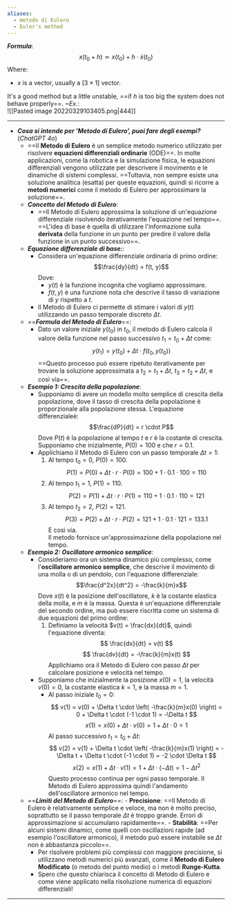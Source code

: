 ```yaml
---
aliases:
  - metodo di Eulero
  - Euler's method
---
```

***Formula***:$$ x(t_0 + h) \simeq x(t_0) + h \cdot \dot x(t_0) $$Where:
- $x$ is a vector, usually a $\left[3 \times 1\right]$ vector.

It's a good method but a little unstable, ==if $h$ is too big the system does not behave properly==.
*~Ex.*:<br>![[Pasted image 20220329103405.png|444]]

----
- ***Cosa si intende per 'Metodo di Eulero', puoi fare degli esempi?***<br>(*ChatGPT 4o*)
	- ==Il **Metodo di Eulero** è un semplice metodo numerico utilizzato per risolvere **equazioni differenziali ordinarie** (ODE)==. In molte applicazioni, come la robotica e la simulazione fisica, le equazioni differenziali vengono utilizzate per descrivere il movimento e le dinamiche di sistemi complessi. ==Tuttavia, non sempre esiste una soluzione analitica (esatta) per queste equazioni, quindi si ricorre a **metodi numerici** come il metodo di Eulero per approssimare la soluzione==.
	- ***Concetto del Metodo di Eulero***:
		- ==Il Metodo di Eulero approssima la soluzione di un'equazione differenziale risolvendo iterativamente l'equazione nel tempo==.<br>==L'idea di base è quella di utilizzare l'informazione sulla **derivata** della funzione in un punto per predire il valore della funzione in un punto successivo==.
	- ***Equazione differenziale di base:***:
		- Considera un'equazione differenziale ordinaria di primo ordine:$$\frac{dy}{dt} = f(t, y)$$Dove:
			- $y(t)$ è la funzione incognita che vogliamo approssimare.
			- $f(t, y)$ è una funzione nota che descrive il tasso di variazione di $y$ rispetto a $t$.
		- Il Metodo di Eulero ci permette di stimare i valori di $y(t)$ utilizzando un passo temporale discreto $\Delta t$.
	- ==***Formula del Metodo di Eulero***==:
		- Dato un valore iniziale $y(t_0)$ in $t_0$, il metodo di Eulero calcola il valore della funzione nel passo successivo $t_1 = t_0 + \Delta t$ come:$$y(t_1) = y(t_0) + \Delta t \cdot f(t_0, y(t_0))$$==Questo processo può essere ripetuto iterativamente per trovare la soluzione approssimata a $t_2 = t_1 + \Delta t$, $t_3 = t_2 + \Delta t$, e così via==.
	- ***Esempio 1: Crescita della popolazione***:
		- Supponiamo di avere un modello molto semplice di crescita della popolazione, dove il tasso di crescita della popolazione è proporzionale alla popolazione stessa. L'equazione differenzialeè:$$\frac{dP}{dt} = r \cdot P$$Dove $P(t)$ è la popolazione al tempo $t$ e $r$ è la costante di crescita. Supponiamo che inizialmente, $P(0) = 100$ e che $r = 0.1$.
		- Applichiamo il Metodo di Eulero con un passo temporale $\Delta t = 1$:
		  1. Al tempo $t_0 = 0$, $P(0) = 100$.$$   P(1) = P(0) + \Delta t \cdot r \cdot P(0) = 100 + 1 \cdot 0.1 \cdot 100 = 110   $$   
		  2. Al tempo $t_1 = 1$, $P(1) = 110$.$$   P(2) = P(1) + \Delta t \cdot r \cdot P(1) = 110 + 1 \cdot 0.1 \cdot 110 = 121   $$
		  3. Al tempo $t_2 = 2$, $P(2) = 121$.$$   P(3) = P(2) + \Delta t \cdot r \cdot P(2) = 121 + 1 \cdot 0.1 \cdot 121 = 133.1   $$E così via.<br>Il metodo fornisce un'approssimazione della popolazione nel tempo.
	- ***Esempio 2: Oscillatore armonico semplice***:
		- Consideriamo ora un sistema dinamico più complesso, come l'**oscillatore armonico semplice**, che descrive il movimento di una molla o di un pendolo, con l'equazione differenziale:$$\frac{d^2x}{dt^2} = -\frac{k}{m}x$$Dove $x(t)$ è la posizione dell'oscillatore, $k$ è la costante elastica della molla, e $m$ è la massa. Questa è un'equazione differenziale del secondo ordine, ma può essere riscritta come un sistema di due equazioni del primo ordine:
		  1. Definiamo la velocità $v(t) = \frac{dx}{dt}$, quindi l'equazione diventa:$$   \frac{dx}{dt} = v(t)   $$   $$   \frac{dv}{dt} = -\frac{k}{m}x(t)   $$Applichiamo ora il Metodo di Eulero con passo $\Delta t$ per calcolare posizione e velocità nel tempo.
		- Supponiamo che inizialmente la posizione $x(0) = 1$, la velocità $v(0) = 0$, la costante elastica $k = 1$, e la massa $m = 1$.
			- Al passo iniziale $t_0 = 0$:  $$  v(1) = v(0) + \Delta t \cdot \left( -\frac{k}{m}x(0) \right) = 0 + \Delta t \cdot (-1 \cdot 1) = -\Delta t  $$  $$  x(1) = x(0) + \Delta t \cdot v(0) = 1 + \Delta t \cdot 0 = 1  $$Al passo successivo $t_1 = t_0 + \Delta t$:  $$  v(2) = v(1) + \Delta t \cdot \left( -\frac{k}{m}x(1) \right) = -\Delta t + \Delta t \cdot (-1 \cdot 1) = -2 \cdot \Delta t  $$  $$  x(2) = x(1) + \Delta t \cdot v(1) = 1 + \Delta t \cdot (-\Delta t) = 1 - \Delta t^2  $$Questo processo continua per ogni passo temporale. Il Metodo di Eulero approssima quindi l'andamento dell'oscillatore armonico nel tempo.
	- ==***Limiti del Metodo di Eulero***==:
			- **Precisione**: ==Il Metodo di Eulero è relativamente semplice e veloce, ma non è molto preciso, soprattutto se il passo temporale $\Delta t$ è troppo grande. Errori di approssimazione si accumulano rapidamente==.
			- **Stabilità**: ==Per alcuni sistemi dinamici, come quelli con oscillazioni rapide (ad esempio l'oscillatore armonico), il metodo può essere instabile se $\Delta t$ non è abbastanza piccolo==.
		- Per risolvere problemi più complessi con maggiore precisione, si utilizzano metodi numerici più avanzati, come il **Metodo di Eulero Modificato** (o metodo del punto medio) o i metodi **Runge-Kutta**.
		- Spero che questo chiarisca il concetto di Metodo di Eulero e come viene applicato nella risoluzione numerica di equazioni differenziali!
----
